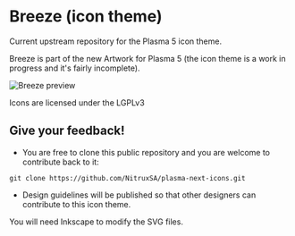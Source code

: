 Breeze (icon theme)
==============

Current upstream repository for the Plasma 5 icon theme.

Breeze is part of the new Artwork for Plasma 5 (the icon theme is a work in progress and it's fairly incomplete).

![Breeze preview](https://lh4.googleusercontent.com/-ZSD_tlLnPRU/VFrAy1vxkDI/AAAAAAAAB3s/mHMBhJJtLaE/w965-h543-no/icons.png "Breeze is the next icon theme for KDE")

Icons are licensed under the LGPLv3

Give your feedback!
-------------

* You are free to clone this public repository and you are welcome to contribute back to it:

`git clone https://github.com/NitruxSA/plasma-next-icons.git`

* Design guidelines will be published so that other designers can contribute to this icon theme.

You will need Inkscape to modify the SVG files.
